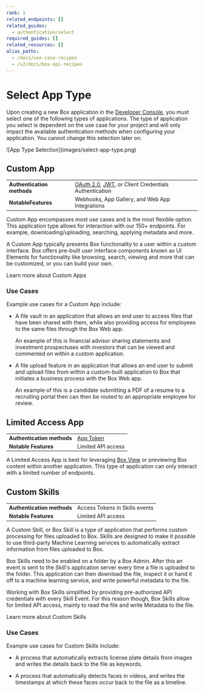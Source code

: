 ```yaml
---
rank: 1
related_endpoints: []
related_guides:
  - authentication/select
required_guides: []
related_resources: []
alias_paths:
  - /docs/use-case-recipes
  - /v2/docs/box-api-recipes
---
```


# Select App Type

Upon creating a new Box application in the
[Developer Console][dev-console], you must select
one of the following types of applications. The type of application you select
is dependent on the use case for your project and will only impact the
available authentication methods when configuring your application. You cannot
change this selection later on. 

<ImageFrame shadow center>
  ![App Type Selection](images/select-app-type.png)
</ImageFrame>

## Custom App

<!-- markdownlint-disable line-length -->

|                            |                                                                            |
| -------------------------- | -------------------------------------------------------------------------- |
| **Authentication methods** | [OAuth 2.0][oauth2], [JWT][jwt], or Client Credentials Authentication      |
| **NotableFeatures**        | Webhooks, App Gallery, and Web App Integrations                            |

<!-- markdownlint-enable line-length -->

Custom App encompasses most use cases and is the most flexible option.
This application type allows for interaction with our 150+ endpoints.
For example, downloading/uploading, searching, applying metadata and more.

A Custom App typically presents Box functionality to a user within a custom
interface. Box offers pre-built user interface components known as UI
Elements for functionality like browsing, search, viewing and more that can be
customized, or you can build your own.

<CTA to="g://applications/custom-apps">Learn more about Custom Apps</CTA>

### Use Cases

Example use cases for a Custom App include:

- A file vault in an application that allows an end user to access files that
  have been shared with them, while also providing access for employees to the
  same files through the Box Web app.

  An example of this is financial advisor sharing statements and investment
  prospectuses with investors that can be viewed and commented on within a 
  custom application.

- A file upload feature in an application that allows an end user to submit and
  upload files from within a custom-built application to Box that initiates
  a business process with the Box Web app.

  An example of this is a candidate submitting a PDF of a resume to a
  recruiting portal then can then be routed to an appropriate employee for
  review.

## Limited Access App

|                            |                                       |
| -------------------------- | ------------------------------------- |
| **Authentication methods** | [App Token][app-token]                |
| **Notable Features**       | Limited API access                    |

A Limited Access App is best for leveraging
[Box View][view-app] or previewing
Box content within another application. This type of application can only
interact with a limited number of endpoints. 

## Custom Skills

|                            |                                |
| -------------------------- | ------------------------------ |
| **Authentication methods** | Access Tokens in Skills events |
| **Notable Features**       | Limited API access             |

A Custom Skill, or Box Skill is a type of application that performs custom
processing for files uploaded to Box. Skills are designed to make it possible to
use third-party Machine Learning services to automatically extract information
from files uploaded to Box.

Box Skills need to be enabled on a folder by a Box Admin. After this an event is
sent to the Skill's application server every time a file is uploaded to the
folder. This application can then download the file, inspect it or hand it off
to a machine learning service, and write powerful metadata to the file.

Working with Box Skills simplified by providing pre-authorized API credentials
with every Skill Event. For this reason though, Box Skills allow for limited API
access, mainly to read the file and write Metadata to the file.

<CTA to="g://applications/custom-skills">Learn more about Custom Skills</CTA>

### Use Cases

Example use cases for Custom Skills include:

- A process that automatically extracts license plate details from images and
  writes the details back to the file as keywords.

- A process that automatically detects faces in videos, and writes the timestamps
  at which these faces occur back to the file as a timeline.
  
[oauth2]: g://authentication/oauth2
[jwt]: g://authentication/jwt
[app-token]: g://authentication/app-token
[custom-apps]: g://applications/custom-apps
[dev-console]: https://app.box.com/developers/console
[view-app]: https://developer.box.com/guides/embed/box-view/
